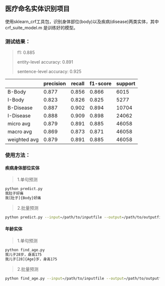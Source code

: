 ## 医疗命名实体识别项目
使用sklearn_crf工具包，识别身体部位(body)以及疾病(disease)两类实体，其中crf_suite_model.m 是训练好的模型。

### 测试结果：
> f1:  0.885
>
>  entity-level accuracy:  0.891
> 
> sentence-level accuracy:  0.925

||precision|recall|f1-score|support|
|---|---|---|---|---|
|B-Body|0.877|0.856|0.866|6015|
|I-Body|0.823|0.826|0.825|5277|
|B-Disease|0.887|0.902|0.894|10704|
|I-Disease|0.888 |0.909 |0.898|24062|
|micro avg|0.879|0.891|0.885|46058|
|macro avg|0.869|0.873|0.871|46058|
|weighted avg|0.879|0.891|0.885|46058|


### 使用方法：
#### 疾病身体部位实体
> 1.单句预测
```sh
python predict.py 
我肚子好痛
我[肚子]{Body}好痛
```
> 2.批量预测
```sh
python predict.py --input=/path/to/inputfile --output=/path/to/outputfile
```
#### 年龄实体
> 1.单句预测
```sh
python find_age.py 
我儿子28岁，身高175
我儿子[28]{Age}岁，身高175
```
> 2.批量预测
```sh
python find_age.py --input=/path/to/inputfile --output=/path/to/outputfile
```